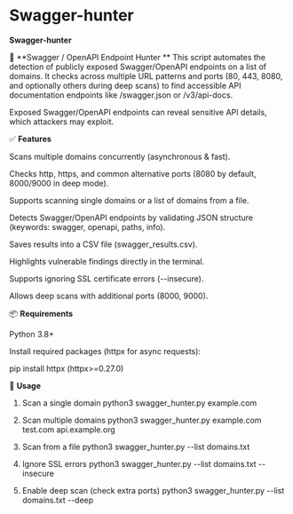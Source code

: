 # Swagger-hunter
**Swagger-hunter**

📌 **Swagger / OpenAPI Endpoint Hunter
**
This script automates the detection of publicly exposed Swagger/OpenAPI endpoints on a list of domains.
It checks across multiple URL patterns and ports (80, 443, 8080, and optionally others during deep scans) to find accessible API documentation endpoints like /swagger.json or /v3/api-docs.

Exposed Swagger/OpenAPI endpoints can reveal sensitive API details, which attackers may exploit.

✅ **Features**

Scans multiple domains concurrently (asynchronous & fast).

Checks http, https, and common alternative ports (8080 by default, 8000/9000 in deep mode).

Supports scanning single domains or a list of domains from a file.

Detects Swagger/OpenAPI endpoints by validating JSON structure (keywords: swagger, openapi, paths, info).

Saves results into a CSV file (swagger_results.csv).

Highlights vulnerable findings directly in the terminal.

Supports ignoring SSL certificate errors (--insecure).

Allows deep scans with additional ports (8000, 9000).

📦 **Requirements**

Python 3.8+

Install required packages (httpx for async requests):

pip install httpx (httpx>=0.27.0)

🚀 **Usage**
1. Scan a single domain
python3 swagger_hunter.py example.com

2. Scan multiple domains
python3 swagger_hunter.py example.com test.com api.example.org

3. Scan from a file
python3 swagger_hunter.py --list domains.txt

4. Ignore SSL errors
python3 swagger_hunter.py --list domains.txt --insecure

5. Enable deep scan (check extra ports)
python3 swagger_hunter.py --list domains.txt --deep


